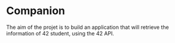 # Companion
The aim of the projet is to build an application that will retrieve the information of 42 student, using the 42 API.
